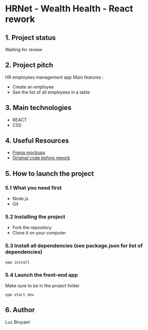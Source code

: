 # HRNet - Wealth Health - React rework

## 1. Project status

Waiting for review

## 2. Project pitch

HR employees management app
Main features :

-   Create an employee
-   See the list of all employees in a table

## 3. Main technologies

-   REACT
-   CSS

## 4. Useful Resources

-   [Figma mockups](https://www.figma.com/file/yn2XyLmR8gUj73hMyIHPuY/WealthHealth-rework?t=WgMoazyCUAGDQh67-0)
-   [Original code before rework](https://github.com/l-bruyant/P12_Front-end)

## 5. How to launch the project

### 5.1 What you need first

-   Node.js
-   Git

### 5.2 Installing the project

-   Fork the repository
-   Clone it on your computer

### 5.3 Install all dependencies (see package.json for list of dependencies)

    npm install

### 5.4 Launch the front-end app

Make sure to be in the project folder

    npm start dev

## 6. Author

Luc Bruyant
